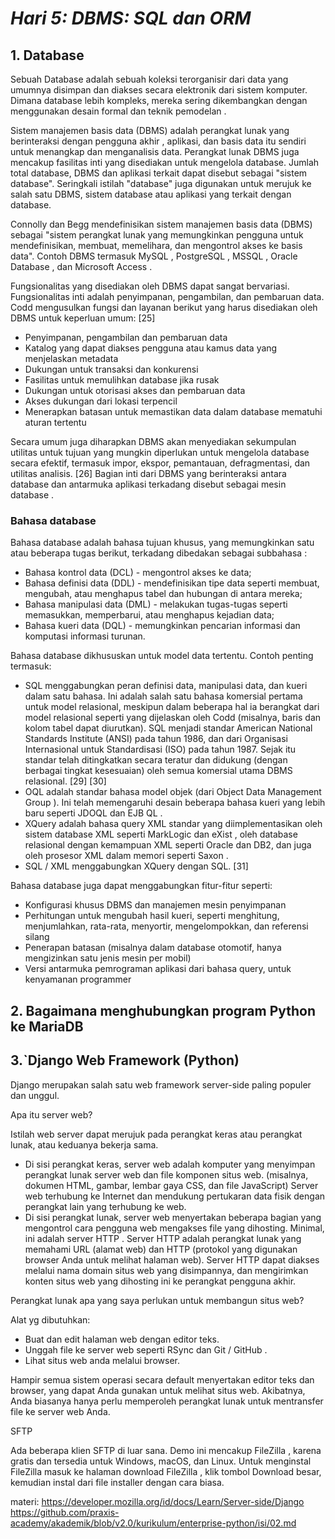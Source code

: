 # ***Hari 5: DBMS: SQL dan ORM***

## 1. Database

Sebuah Database adalah sebuah koleksi terorganisir dari data yang umumnya disimpan dan diakses secara elektronik dari sistem komputer. Dimana database lebih kompleks, mereka sering dikembangkan dengan menggunakan desain formal dan teknik pemodelan . 

Sistem manajemen basis data (DBMS) adalah perangkat lunak yang berinteraksi dengan pengguna akhir , aplikasi, dan basis data itu sendiri untuk menangkap dan menganalisis data. Perangkat lunak DBMS juga mencakup fasilitas inti yang disediakan untuk mengelola database. Jumlah total database, DBMS dan aplikasi terkait dapat disebut sebagai "sistem database". Seringkali istilah "database" juga digunakan untuk merujuk ke salah satu DBMS, sistem database atau aplikasi yang terkait dengan database. 

Connolly dan Begg mendefinisikan sistem manajemen basis data (DBMS) sebagai "sistem perangkat lunak yang memungkinkan pengguna untuk mendefinisikan, membuat, memelihara, dan mengontrol akses ke basis data". Contoh DBMS termasuk MySQL , PostgreSQL , MSSQL , Oracle Database , dan Microsoft Access . 

Fungsionalitas yang disediakan oleh DBMS dapat sangat bervariasi. Fungsionalitas inti adalah penyimpanan, pengambilan, dan pembaruan data. Codd mengusulkan fungsi dan layanan berikut yang harus disediakan oleh DBMS untuk keperluan umum: [25]

* Penyimpanan, pengambilan dan pembaruan data
* Katalog yang dapat diakses pengguna atau kamus data yang menjelaskan metadata
* Dukungan untuk transaksi dan konkurensi
* Fasilitas untuk memulihkan database jika rusak
* Dukungan untuk otorisasi akses dan pembaruan data
* Akses dukungan dari lokasi terpencil
* Menerapkan batasan untuk memastikan data dalam database mematuhi aturan tertentu

Secara umum juga diharapkan DBMS akan menyediakan sekumpulan utilitas untuk tujuan yang mungkin diperlukan untuk mengelola database secara efektif, termasuk impor, ekspor, pemantauan, defragmentasi, dan utilitas analisis. [26] Bagian inti dari DBMS yang berinteraksi antara database dan antarmuka aplikasi terkadang disebut sebagai mesin database . 

### Bahasa database

Bahasa database adalah bahasa tujuan khusus, yang memungkinkan satu atau beberapa tugas berikut, terkadang dibedakan sebagai subbahasa :

* Bahasa kontrol data (DCL) - mengontrol akses ke data;
* Bahasa definisi data (DDL) - mendefinisikan tipe data seperti membuat, mengubah, atau menghapus tabel dan hubungan di antara mereka;
* Bahasa manipulasi data (DML) - melakukan tugas-tugas seperti memasukkan, memperbarui, atau menghapus kejadian data;
* Bahasa kueri data (DQL) - memungkinkan pencarian informasi dan komputasi informasi turunan.

Bahasa database dikhususkan untuk model data tertentu. Contoh penting termasuk:

 * SQL menggabungkan peran definisi data, manipulasi data, dan kueri dalam satu bahasa. Ini adalah salah satu bahasa komersial pertama untuk model relasional, meskipun dalam beberapa hal ia berangkat dari model relasional seperti yang dijelaskan oleh Codd (misalnya, baris dan kolom tabel dapat diurutkan). SQL menjadi standar American National Standards Institute (ANSI) pada tahun 1986, dan dari Organisasi Internasional untuk Standardisasi (ISO) pada tahun 1987. Sejak itu standar telah ditingkatkan secara teratur dan didukung (dengan berbagai tingkat kesesuaian) oleh semua komersial utama DBMS relasional. [29] [30]
* OQL adalah standar bahasa model objek (dari Object Data Management Group ). Ini telah memengaruhi desain beberapa bahasa kueri yang lebih baru seperti JDOQL dan EJB QL .
* XQuery adalah bahasa query XML standar yang diimplementasikan oleh sistem database XML seperti MarkLogic dan eXist , oleh database relasional dengan kemampuan XML seperti Oracle dan DB2, dan juga oleh prosesor XML dalam memori seperti Saxon .
* SQL / XML menggabungkan XQuery dengan SQL. [31]

Bahasa database juga dapat menggabungkan fitur-fitur seperti:

* Konfigurasi khusus DBMS dan manajemen mesin penyimpanan
* Perhitungan untuk mengubah hasil kueri, seperti menghitung, menjumlahkan, rata-rata, menyortir, mengelompokkan, dan referensi silang
* Penerapan batasan (misalnya dalam database otomotif, hanya mengizinkan satu jenis mesin per mobil)
* Versi antarmuka pemrograman aplikasi dari bahasa query, untuk kenyamanan programmer



## 2. Bagaimana menghubungkan program Python ke MariaDB



## 3.`Django Web Framework (Python)

Django merupakan salah satu web framework server-side paling populer dan unggul.

Apa itu server web?

Istilah web server dapat merujuk pada perangkat keras atau perangkat lunak, atau keduanya bekerja sama.
* Di sisi perangkat keras, server web adalah komputer yang menyimpan perangkat lunak server web dan file komponen situs web. (misalnya, dokumen HTML, gambar, lembar gaya CSS, dan file JavaScript) Server web terhubung ke Internet dan mendukung pertukaran data fisik dengan perangkat lain yang terhubung ke web.
* Di sisi perangkat lunak, server web menyertakan beberapa bagian yang mengontrol cara pengguna web mengakses file yang dihosting. Minimal, ini adalah server HTTP . Server HTTP adalah perangkat lunak yang memahami URL (alamat web) dan HTTP (protokol yang digunakan browser Anda untuk melihat halaman web). Server HTTP dapat diakses melalui nama domain situs web yang disimpannya, dan mengirimkan konten situs web yang dihosting ini ke perangkat pengguna akhir.

Perangkat lunak apa yang saya perlukan untuk membangun situs web?

Alat yg dibutuhkan:

* Buat dan edit halaman web dengan  editor teks.
* Unggah file ke server web seperti RSync dan Git / GitHub .
* Lihat situs web anda melalui browser.

Hampir semua sistem operasi secara default menyertakan editor teks dan browser, yang dapat Anda gunakan untuk melihat situs web. Akibatnya, Anda biasanya hanya perlu memperoleh perangkat lunak untuk mentransfer file ke server web Anda.

SFTP

Ada beberapa klien SFTP di luar sana. Demo ini mencakup FileZilla , karena gratis dan tersedia untuk Windows, macOS, dan Linux. Untuk menginstal FileZilla masuk ke halaman download FileZilla , klik tombol Download besar, kemudian instal dari file installer dengan cara biasa.



materi: 
https://developer.mozilla.org/id/docs/Learn/Server-side/Django
https://github.com/praxis-academy/akademik/blob/v2.0/kurikulum/enterprise-python/isi/02.md